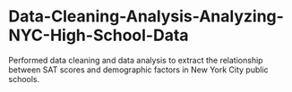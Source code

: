 # Data-Cleaning-Analysis-Analyzing-NYC-High-School-Data
Performed data cleaning and data analysis to extract the relationship between SAT scores and demographic factors in New York City public schools.
